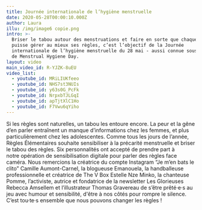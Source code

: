 ```yaml
---
title: Journée internationale de l’hygiène menstruelle
date: 2020-05-28T00:00:10.000Z
author: Laura
illu: /img/image6 copie.png
intro: >-
  Briser le tabou autour des menstruations et faire en sorte que chaque femme
  puisse gérer au mieux ses règles, c’est l’objectif de la Journée
  internationale de l’hygiène menstruelle du 28 mai - aussi connue sous le nom
  de Menstrual Hygiene Day.
layout: video
main_video_id: R-YJZK-8uEU
video_list:
  - youtube_id: MRiLIUKfeeo
  - youtube_id: NHS7st3NUIs
  - youtube_id: y63s0G_PcFk
  - youtube_id: NrpxbTJLGqI
  - youtube_id: apTjtXlC1Ho
  - youtube_id: F7Vwu6qYiho
---
```

Si les règles sont naturelles, un tabou les entoure encore. La peur et la gêne d’en parler entraînent un manque d’informations chez les femmes, et plus particulièrement chez les adolescentes. 
Comme tous les jours de l’année, Règles Élémentaires souhaite sensibiliser à la précarité menstruelle et briser le tabou des règles. Six personnalités ont accepté de prendre part à notre opération de sensibilisation digitale pour parler des règles face caméra.
Nous remercions la créatrice du compte Instagram “Je m’en bats le clito” Camille Aumont-Carnel, la blogueuse Emanouela, la handballeuse professionnelle et créatrice de The V Box Estelle Nze Minko, la chanteuse Pomme, l’activiste, autrice et fondatrice de la newsletter Les Glorieuses Rebecca Amsellem et l’illustrateur Thomas Gravereau de s’être prêté·e·s au jeu avec humour et sensibilité, d'être à nos côtés pour rompre le silence.
C’est tou·te·s ensemble que nous pouvons changer les règles !
